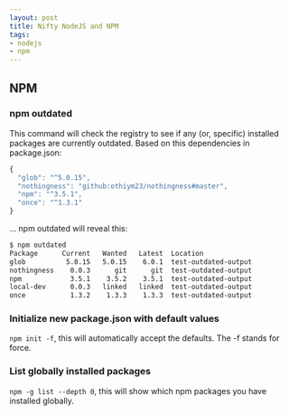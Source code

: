 ```yaml
---
layout: post
title: Nifty NodeJS and NPM
tags:
- nodejs
- npm
---
```


<!-- break -->

## NPM

### npm outdated
This command will check the registry to see if any (or, specific) installed packages are currently outdated. Based on this dependencies in package.json:

```javascript
{
  "glob": "^5.0.15",
  "nothingness": "github:othiym23/nothingness#master",
  "npm": "^3.5.1",
  "once": "^1.3.1"
}
```

... npm outdated will reveal this:

```bash
$ npm outdated
Package      Current   Wanted   Latest  Location
glob          5.0.15   5.0.15    6.0.1  test-outdated-output
nothingness    0.0.3      git      git  test-outdated-output
npm            3.5.1    3.5.2    3.5.1  test-outdated-output
local-dev      0.0.3   linked   linked  test-outdated-output
once           1.3.2    1.3.3    1.3.3  test-outdated-output
```

### Initialize new package.json with default values 
`npm init -f`, this will automatically accept the defaults. The -f stands for force.

### List globally installed packages
`npm -g list --depth 0`, this will show which npm packages you have installed globally.
